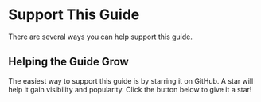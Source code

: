 # Support This Guide

There are several ways you can help support this guide.

## Helping the Guide Grow

The easiest way to support this guide is by starring it on GitHub. A star will help it gain visibility and popularity. Click the button below to give it a star!

<star />
